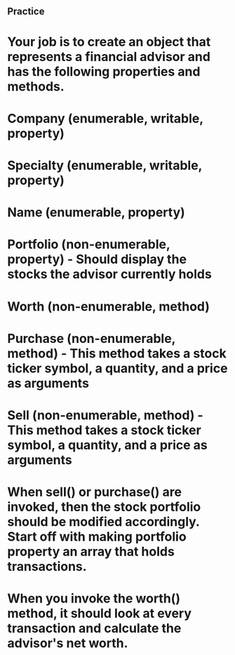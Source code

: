 ## Practice
# Your job is to create an object that represents a financial advisor and has the following properties and methods.

 # Company (enumerable, writable, property)
 # Specialty (enumerable, writable, property)
 # Name (enumerable, property)
 # Portfolio (non-enumerable, property) - Should display the stocks the advisor currently holds
 # Worth (non-enumerable, method)
 # Purchase (non-enumerable, method) - This method takes a stock ticker symbol, a quantity, and a price as arguments
 # Sell (non-enumerable, method) - This method takes a stock ticker symbol, a quantity, and a price as arguments
 # When sell() or purchase() are invoked, then the stock portfolio should be modified accordingly. Start off with making portfolio property an array that holds transactions.

 # When you invoke the worth() method, it should look at every transaction and calculate the advisor's net worth.